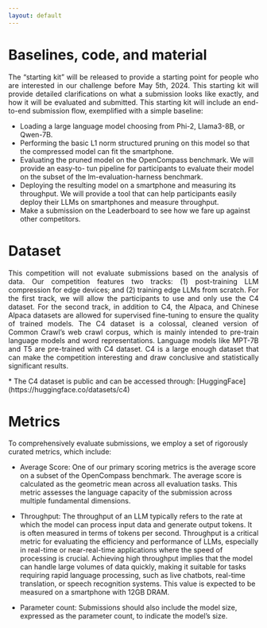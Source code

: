 ```yaml
---
layout: default
---
```


# Baselines, code, and material

<p style='text-align: justify;'>
The “starting kit” will be released to provide a starting point for people who are interested in our challenge before May 5th, 2024. This starting kit will provide detailed clarifications on what a submission looks like exactly, and how it will be evaluated and submitted. This starting kit will include an end-to-end submission flow, exemplified with a simple baseline:
 </p>

* Loading a large language model choosing from Phi-2, Llama3-8B, or Qwen-7B.
* Performing the basic L1 norm structured pruning on this model so that the compressed model can fit the smartphone.
* Evaluating the pruned model on the OpenCompass benchmark. We will provide an easy-to- tun pipeline for participants to evaluate their model on the subset of the lm-evaluation-harness benchmark.
* Deploying the resulting model on a smartphone and measuring its throughput. We will provide a tool that can help participants easily deploy their LLMs on smartphones and measure throughput. 
* Make a submission on the Leaderboard to see how we fare up against other competitors.

# Dataset

<p style='text-align: justify;'>
This competition will not evaluate submissions based on the analysis of data. Our competition features two tracks: (1) post-training LLM compression for edge devices; and (2) training edge LLMs from scratch. For the first track, we will allow the participants to use and only use the C4 dataset. For the second track, in addition to C4, the Alpaca, and Chinese Alpaca datasets are allowed for supervised fine-tuning to ensure the quality of trained models. The C4 dataset is a colossal, cleaned version of Common Crawl’s web crawl corpus, which is mainly intended to pre-train language models and word representations. Language models like MPT-7B and T5 are pre-trained with C4 dataset. C4 is a large enough dataset that can make the competition interesting and draw conclusive and statistically significant results. </p> 
* The C4 dataset is public and can be accessed through: [HuggingFace](https://huggingface.co/datasets/c4)
<br>

# Metrics

<p style='text-align: justify;'>

To comprehensively evaluate submissions, we employ a set of rigorously curated metrics, which include:
</p>

* Average Score: One of our primary scoring metrics is the average score on a subset of the OpenCompass benchmark. The average score is calculated as the geometric mean across all evaluation tasks. This metric assesses the language capacity of the submission across multiple fundamental dimensions.

* Throughput: The throughput of an LLM typically refers to the rate at which the model can process input data and generate output tokens. It is often measured in terms of tokens per second. Throughput is a critical metric for evaluating the efficiency and performance of LLMs, especially in real-time or near-real-time applications where the speed of processing is crucial. Achieving high throughput implies that the model can handle large volumes of data quickly, making it suitable for tasks requiring rapid language processing, such as live chatbots, real-time translation, or speech recognition systems. This value is expected to be measured on a smartphone with 12GB DRAM.

* Parameter count: Submissions should also include the model size, expressed as the parameter count, to indicate the model’s size.




